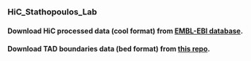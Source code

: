 ### HiC_Stathopoulos_Lab
####
#### Download HiC processed data (cool format) from [EMBL-EBI database](https://www.ebi.ac.uk/arrayexpress/experiments/E-MTAB-4918/).
#### Download TAD boundaries data (bed format) from [this repo](https://github.com/vaquerizaslab/Hug-et-al-Cell-2017-Supp-Site).
